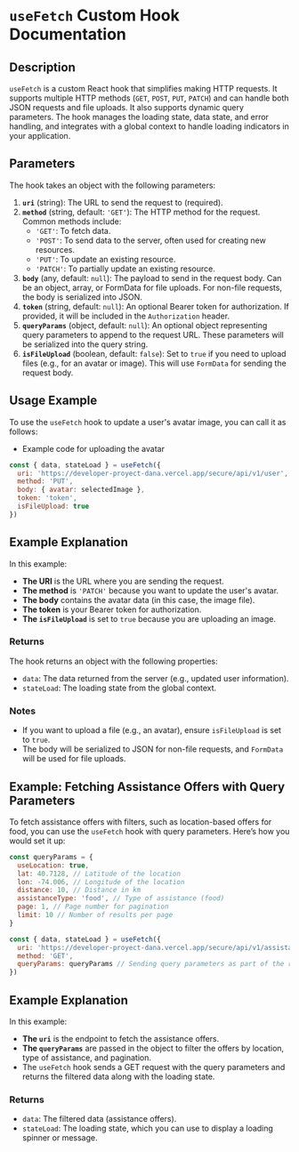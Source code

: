 # `useFetch` Custom Hook Documentation

## **Description**

`useFetch` is a custom React hook that simplifies making HTTP requests. It supports multiple HTTP methods (`GET`, `POST`, `PUT`, `PATCH`) and can handle both JSON requests and file uploads. It also supports dynamic query parameters. The hook manages the loading state, data state, and error handling, and integrates with a global context to handle loading indicators in your application.

## **Parameters**

The hook takes an object with the following parameters:

1. **`uri`** (string): The URL to send the request to (required).
2. **`method`** (string, default: `'GET'`): The HTTP method for the request. Common methods include:
   - `'GET'`: To fetch data.
   - `'POST'`: To send data to the server, often used for creating new resources.
   - `'PUT'`: To update an existing resource.
   - `'PATCH'`: To partially update an existing resource.
3. **`body`** (any, default: `null`): The payload to send in the request body. Can be an object, array, or FormData for file uploads. For non-file requests, the body is serialized into JSON.
4. **`token`** (string, default: `null`): An optional Bearer token for authorization. If provided, it will be included in the `Authorization` header.
5. **`queryParams`** (object, default: `null`): An optional object representing query parameters to append to the request URL. These parameters will be serialized into the query string.
6. **`isFileUpload`** (boolean, default: `false`): Set to `true` if you need to upload files (e.g., for an avatar or image). This will use `FormData` for sending the request body.

## **Usage Example**

To use the `useFetch` hook to update a user's avatar image, you can call it as follows:

- Example code for uploading the avatar

```js
const { data, stateLoad } = useFetch({
  uri: 'https://developer-proyect-dana.vercel.app/secure/api/v1/user',
  method: 'PUT',
  body: { avatar: selectedImage },
  token: 'token',
  isFileUpload: true
})
```

## Example Explanation

In this example:

- **The URI** is the URL where you are sending the request.
- **The method** is `'PATCH'` because you want to update the user's avatar.
- **The body** contains the avatar data (in this case, the image file).
- **The token** is your Bearer token for authorization.
- **The `isFileUpload`** is set to `true` because you are uploading an image.

### Returns

The hook returns an object with the following properties:

- `data`: The data returned from the server (e.g., updated user information).
- `stateLoad`: The loading state from the global context.

### Notes

- If you want to upload a file (e.g., an avatar), ensure `isFileUpload` is set to `true`.
- The body will be serialized to JSON for non-file requests, and `FormData` will be used for file uploads.

## Example: Fetching Assistance Offers with Query Parameters

To fetch assistance offers with filters, such as location-based offers for food, you can use the `useFetch` hook with query parameters. Here’s how you would set it up:

```js
const queryParams = {
  useLocation: true,
  lat: 40.7128, // Latitude of the location
  lon: -74.006, // Longitude of the location
  distance: 10, // Distance in km
  assistanceType: 'food', // Type of assistance (food)
  page: 1, // Page number for pagination
  limit: 10 // Number of results per page
}

const { data, stateLoad } = useFetch({
  uri: 'https://developer-proyect-dana.vercel.app/secure/api/v1/assistance-offer/filter',
  method: 'GET',
  queryParams: queryParams // Sending query parameters as part of the request
})
```

## Example Explanation

In this example:

- **The `uri`** is the endpoint to fetch the assistance offers.
- **The `queryParams`** are passed in the object to filter the offers by location, type of assistance, and pagination.
- The `useFetch` hook sends a GET request with the query parameters and returns the filtered data along with the loading state.

### Returns

- `data`: The filtered data (assistance offers).
- `stateLoad`: The loading state, which you can use to display a loading spinner or message.
